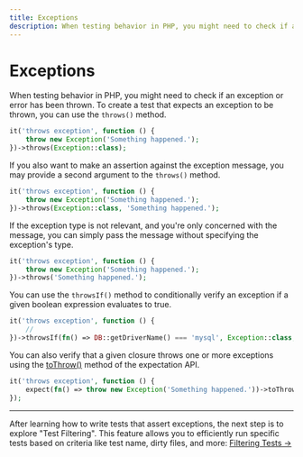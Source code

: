 ```yaml
---
title: Exceptions
description: When testing behavior in PHP, you might need to check if an exception or error has been thrown. To create a test that expects an exception to be thrown, you can use the `throws()` method.
---
```


# Exceptions

When testing behavior in PHP, you might need to check if an exception or error has been thrown. To create a test that expects an exception to be thrown, you can use the `throws()` method.

```php
it('throws exception', function () {
    throw new Exception('Something happened.');
})->throws(Exception::class);
```

If you also want to make an assertion against the exception message, you may provide a second argument to the `throws()` method.

```php
it('throws exception', function () {
    throw new Exception('Something happened.');
})->throws(Exception::class, 'Something happened.');
```

If the exception type is not relevant, and you're only concerned with the message, you can simply pass the message without specifying the exception's type.

```php
it('throws exception', function () {
    throw new Exception('Something happened.');
})->throws('Something happened.');
```

You can use the `throwsIf()` method to conditionally verify an exception if a given boolean expression evaluates to true.

```php
it('throws exception', function () {
    //
})->throwsIf(fn() => DB::getDriverName() === 'mysql', Exception::class, 'MySQL is not supported.');
```

You can also verify that a given closure throws one or more exceptions using the [toThrow()](/docs/expectations#expect-toThrow) method of the expectation API.

```php
it('throws exception', function () {
    expect(fn() => throw new Exception('Something happened.'))->toThrow(Exception::class);
});
```

---

After learning how to write tests that assert exceptions, the next step is to explore "Test Filtering". This feature allows you to efficiently run specific tests based on criteria like test name, dirty files, and more: [Filtering Tests →](/docs/filtering-tests)
